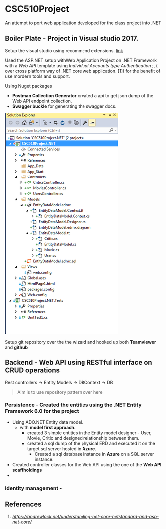 # CSC510Project

An attempt to port web application developed for the class project into .NET

## Boiler Plate - Project in Visual studio 2017.

Setup the visual studio using  recommend  extensions. [link](https://github.com/tnkteja/Everything.NET#extensions)

Used the ASP.NET setup withWeb Application Project on .NET Framework with a _Web API_ template using _Individual Accounts type Authentication_ ;, ( over cross platform way of .NET core  web application.  [1]) for the benefit of use mordern tools and support.


Using Nuget packages

* **Postman Collection Generator** created a api to get json dump of the Web API endpoint collection.
* **Swagger buckle** for generating the swagger docs.

![project setup](https://github.com/tnkteja/CSC510Project.NET/blob/master/images/projectsetup.png)

Setup git repository over the the wizard and hooked up both **Teamviewer** and **github**


## Backend - Web API using RESTful interface on CRUD operations
 Rest controllers -> Entity Models -> DBContext -> DB
 
 > Aim is to use repository pattern over here
 
### Persistence - Created the entities using the **.NET Entity Framework 6.0** for the project

* Using ADO.NET Entity data model.
  * with **model first approach.**
     * created 3 simple entities in the Entity model designer - User, Movie, Critic and designed relationship between them.
     * created a sql dump of the physical ERD and executed it on the target sql server hosted in **Azure**.
       * Created a sql database instance in **Azure** on a SQL server instance.
* Created controller classes for the Web API using the one of the **Web API scaffholdings**
* ![]()

### Identity management - 
## References
1. _https://andrewlock.net/understanding-net-core-netstandard-and-asp-net-core/_

